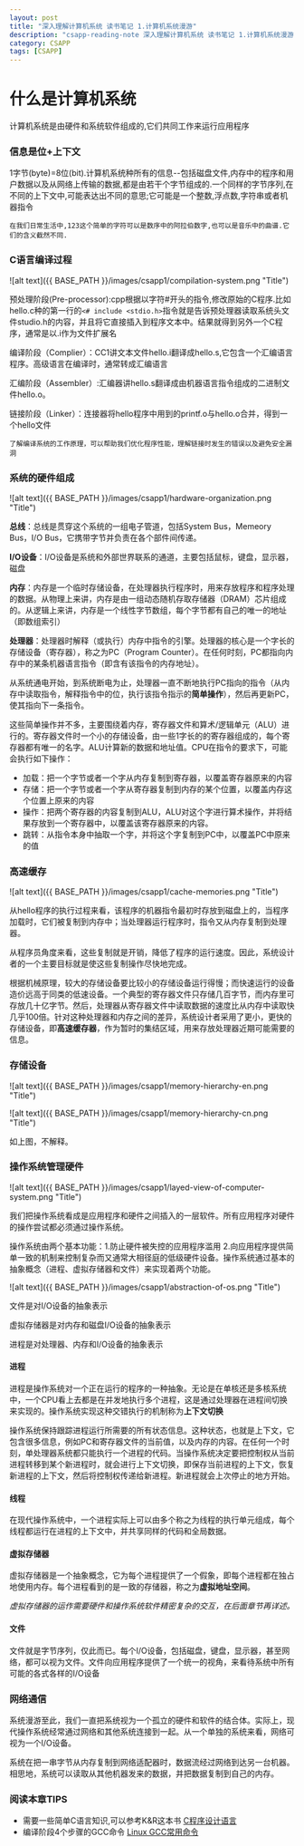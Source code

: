 ```yaml
---
layout: post
title: "深入理解计算机系统 读书笔记 1.计算机系统漫游"
description: "csapp-reading-note 深入理解计算机系统 读书笔记 1.计算机系统漫游"
category: CSAPP
tags: [CSAPP]
---
```

# 什么是计算机系统
计算机系统是由硬件和系统软件组成的,它们共同工作来运行应用程序

### 信息是位+上下文

1字节(byte)=8位(bit).计算机系统种所有的信息--包括磁盘文件,内存中的程序和用户数据以及从网络上传输的数据,都是由若干个字节组成的.一个同样的字节序列,在不同的上下文中,可能表达出不同的意思;它可能是一个整数,浮点数,字符串或者机器指令

	在我们日常生活中,123这个简单的字符可以是数序中的阿拉伯数字,也可以是音乐中的曲谱.它们的含义截然不同.

### C语言编译过程

![alt text]({{ BASE_PATH }}/images/csapp1/compilation-system.png "Title")
 
预处理阶段(Pre-processor):cpp根据以字符#开头的指令,修改原始的C程序.比如hello.c种的第一行的`<# include <stdio.h>`指令就是告诉预处理器读取系统头文件studio.h的内容，并且将它直接插入到程序文本中。结果就得到另外一个C程序，通常是以.i作为文件扩展名

编译阶段（Complier）：CC1讲文本文件hello.i翻译成hello.s,它包含一个汇编语言程序。高级语言在编译时，通常转成汇编语言

汇编阶段（Assembler）:汇编器讲hello.s翻译成由机器语言指令组成的二进制文件hello.o。

链接阶段（Linker）：连接器将hello程序中用到的printf.o与hello.o合并，得到一个hello文件

	了解编译系统的工作原理，可以帮助我们优化程序性能，理解链接时发生的错误以及避免安全漏洞
	
### 系统的硬件组成

![alt text]({{ BASE_PATH }}/images/csapp1/hardware-organization.png "Title")

**总线**：总线是贯穿这个系统的一组电子管道，包括System Bus，Memeory Bus，I/O Bus，它携带字节并负责在各个部件间传递。

**I/O设备**：I/O设备是系统和外部世界联系的通道，主要包括鼠标，键盘，显示器，磁盘

**内存**：内存是一个临时存储设备，在处理器执行程序时，用来存放程序和程序处理的数据。从物理上来讲，内存是由一组动态随机存取存储器（DRAM）芯片组成的。从逻辑上来讲，内存是一个线性字节数组，每个字节都有自己的唯一的地址（即数组索引）

**处理器**：处理器时解释（或执行）内存中指令的引擎。处理器的核心是一个字长的存储设备（寄存器），称之为PC（Program Counter）。在任何时刻，PC都指向内存中的某条机器语言指令（即含有该指令的内存地址）。

从系统通电开始，到系统断电为止，处理器一直不断地执行PC指向的指令（从内存中读取指令，解释指令中的位，执行该指令指示的**简单操作**），然后再更新PC，使其指向下一条指令。

这些简单操作并不多，主要围绕着内存，寄存器文件和算术/逻辑单元（ALU）进行的。寄存器文件时一个小的存储设备，由一些1字长的的寄存器组成的，每个寄存器都有唯一的名字。ALU计算新的数据和地址值。CPU在指令的要求下，可能会执行如下操作：

* 加载：把一个字节或者一个字从内存复制到寄存器，以覆盖寄存器原来的内容
* 存储：把一个字节或者一个字从寄存器复制到内存的某个位置，以覆盖内存这个位置上原来的内容
* 操作：把两个寄存器的内容复制到ALU，ALU对这个字进行算术操作，并将结果存放到一个寄存器中，以覆盖该寄存器原来的内容。
* 跳转：从指令本身中抽取一个字，并将这个字复制到PC中，以覆盖PC中原来的值

### 高速缓存

![alt text]({{ BASE_PATH }}/images/csapp1/cache-memories.png "Title")

从hello程序的执行过程来看，该程序的机器指令最初时存放到磁盘上的，当程序加载时，它们被复制到内存中；当处理器运行程序时，指令又从内存复制到处理器。

从程序员角度来看，这些复制就是开销，降低了程序的运行速度。因此，系统设计者的一个主要目标就是使这些复制操作尽快地完成。

根据机械原理，较大的存储设备要比较小的存储设备运行得慢；而快速运行的设备造价远高于同类的低速设备。一个典型的寄存器文件只存储几百字节，而内存里可存放几十亿字节。然后，处理器从寄存器文件中读取数据的速度比从内存中读取快几乎100倍。针对这种处理器和内存之间的差异，系统设计者采用了更小，更快的存储设备，即**高速缓存器**，作为暂时的集结区域，用来存放处理器近期可能需要的信息。

### 存储设备

![alt text]({{ BASE_PATH }}/images/csapp1/memory-hierarchy-en.png "Title")

![alt text]({{ BASE_PATH }}/images/csapp1/memory-hierarchy-cn.png "Title")

如上图，不解释。

### 操作系统管理硬件

![alt text]({{ BASE_PATH }}/images/csapp1/layed-view-of-computer-system.png "Title")

我们把操作系统看成是应用程序和硬件之间插入的一层软件。所有应用程序对硬件的操作尝试都必须通过操作系统。

操作系统由两个基本功能：1.防止硬件被失控的应用程序滥用 2.向应用程序提供简单一致的机制来控制复杂而又通常大相径庭的低级硬件设备。操作系统通过基本的抽象概念（进程、虚拟存储器和文件）来实现着两个功能。

![alt text]({{ BASE_PATH }}/images/csapp1/abstraction-of-os.png "Title")

文件是对I/O设备的抽象表示

虚拟存储器是对内存和磁盘I/O设备的抽象表示 

进程是对处理器、内存和I/O设备的抽象表示

#### 进程

进程是操作系统对一个正在运行的程序的一种抽象。无论是在单核还是多核系统中，一个CPU看上去都是在并发地执行多个进程，这是通过处理器在进程间切换来实现的。操作系统实现这种交错执行的机制称为**上下文切换**

操作系统保持跟踪进程运行所需要的所有状态信息。这种状态，也就是上下文，它包含很多信息，例如PC和寄存器文件的当前值，以及内存的内容。在任何一个时刻，单处理器系统都只能执行一个进程的代码。当操作系统决定要把控制权从当前进程转移到某个新进程时，就会进行上下文切换，即保存当前进程的上下文，恢复新进程的上下文，然后将控制权传递给新进程。新进程就会上次停止的地方开始。

#### 线程

在现代操作系统中，一个进程实际上可以由多个称之为线程的执行单元组成，每个线程都运行在进程的上下文中，并共享同样的代码和全局数据。

#### 虚拟存储器

虚拟存储器是一个抽象概念，它为每个进程提供了一个假象，即每个进程都在独占地使用内存。每个进程看到的是一致的存储器，称之为**虚拟地址空间**。

*虚拟存储器的运作需要硬件和操作系统软件精密复杂的交互，在后面章节再详述。*

#### 文件

文件就是字节序列，仅此而已。每个I/O设备，包括磁盘，键盘，显示器，甚至网络，都可以视为文件。文件向应用程序提供了一个统一的视角，来看待系统中所有可能的各式各样的I/O设备

### 网络通信

系统漫游至此，我们一直把系统视为一个孤立的硬件和软件的结合体。实际上，现代操作系统经常通过网络和其他系统连接到一起。从一个单独的系统来看，网络可视为一个I/O设备。

系统在把一串字节从内存复制到网络适配器时，数据流经过网络到达另一台机器。相思地，系统可以读取从其他机器发来的数据，并把数据复制到自己的内存。




### 阅读本章TIPS
- 需要一些简单C语言知识,可以参考K&R这本书   [C程序设计语言](http://book.douban.com/review/1005566/ "C程序设计语言")
- 编译阶段4个步骤的GCC命令  [Linux GCC常用命令](http://www.cnblogs.com/ggjucheng/archive/2011/12/14/2287738.html "Linux GCC常用命令")




